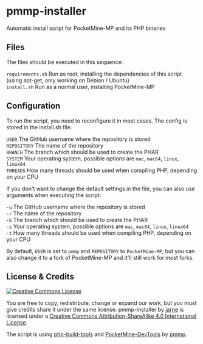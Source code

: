 # pmmp-installer
Automatic install script for PocketMine-MP and its PHP binaries

## Files
The files should be executed in this sequence:

`requirements.sh` Run as root, installing the dependencies of this script (using apt-get, only working on Debian / Ubuntu)  
`install.sh` Run as a normal user, installing PocketMine-MP

## Configuration
To run the script, you need to reconfigure it in most cases. The config is stored in the install.sh file.

`USER` The GitHub username where the repository is stored  
`REPOSITORY` The name of the repository  
`BRANCH` The branch which should be used to create the PHAR  
`SYSTEM` Your operating system, possible options are `mac`, `mac64`, `linux`, `linux64`  
`THREADS` How many threads should be used when compiling PHP, depending on your CPU

If you don't want to change the default settings in the file, you can also use arguments when executing the script:

`-u` The GitHub username where the repository is stored  
`-r` The name of the repository  
`-b` The branch which should be used to create the PHAR  
`-s` Your operating system, possible options are `mac`, `mac64`, `linux`, `linux64`  
`-t` How many threads should be used when compiling PHP, depending on your CPU

By default, `USER` is set to `pmmp` and `REPOSITORY` to `PocketMine-MP`, but you can also change it to a fork of PocketMine-MP and it'll still work for most forks.

## License & Credits
[![Creative Commons License](https://i.creativecommons.org/l/by-sa/4.0/88x31.png)](http://creativecommons.org/licenses/by-sa/4.0/)

You are free to copy, redistribute, change or expand our work, but you must give credits share it under the same license.
pmmp-installer by [jarne](https://github.com/jarne/pmmp-installer) is licensed under a [Creative Commons Attribution-ShareAlike 4.0 International License](http://creativecommons.org/licenses/by-sa/4.0/).

The script is using [php-build-tools](https://github.com/pmmp/php-build-scripts) and [PocketMine-DevTools](https://github.com/pmmp/PocketMine-DevTools) by [pmmp](https://github.com/pmmp).